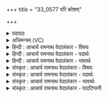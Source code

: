 +++
title = "33_0577 परि कोशम्"

+++
<details><summary>पदपाठः</summary>

प꣡रि꣢꣯। को꣡श꣢꣯म्। म꣣धुश्चु꣡त꣢म्। म꣣धु। श्चु꣡त꣢꣯म्। सो꣡मः꣢꣯। पु꣣नानः꣢। अ꣣र्षति। अभि꣢। वा꣡णीः꣢꣯। ऋ꣡षी꣢꣯णाम्। स꣣प्त। नू꣢षत। ५७७।
</details>

<details><summary>अधिमन्त्रम् (VC)</summary>

- पवमानः सोमः
- द्वितः आप्त्यः
- उष्णिक्
- ऋषभः
- पावमानं काण्डम्
</details>

<details><summary>हिन्दी : आचार्य रामनाथ वेदालंकार - विषयः</summary>

अगले मन्त्र में परमात्मा से आनेवाले आनन्दरस का वर्णन है।
</details>

<details><summary>हिन्दी : आचार्य रामनाथ वेदालंकार - पदार्थः</summary>

पदार्थान्वय -  (पुनानः) अन्तःकरण को पवित्र करता हुआ परमेश्वर अथवा ब्रह्मानन्दरस (मधुश्चुतम्) मधुर श्रद्धारस को प्रस्रुत करनेवाले (कोशम्) मनोमय कोश में (परि अर्षति) व्याप्त हो रहा है। उस परमेश्वर वा ब्रह्मानन्दरस की (ऋषीणां सप्त वाणीः) वेदों की आर्षेय गायत्री आदि सात छन्दोंवाली ऋचाएँ (अभि नूषत) सोम नाम से स्तुति करती हैं ॥ चौबीस अक्षरों से आरम्भ करके क्रमशः चार-चार अक्षरों की वृद्धि करके गायत्री, उष्णिक्, अनुष्टुप्, बृहती, पङ्क्ति, त्रिष्टुप्, जगती नामक सात छन्द ऋषि-छन्द कहाते हैं। वे ही यहाँ ‘ऋषीणां सप्त वाणीः’ शब्दों से ग्राह्य हैं ॥१२॥
</details>

<details><summary>हिन्दी : आचार्य रामनाथ वेदालंकार - भावार्थः</summary>

भावार्थ -  परब्रह्म और ब्रह्मानन्द रस की महिमा को गानेवाली वेदवाणियों के साथ अपना मन मिलाकर ब्रह्म के उपासक जन अपने हृदय में ब्रह्मानन्द रस के प्रवाह का अनुभव करें ॥१२॥ इस दशति में सोम परमात्मा के प्रति सामगान की प्रेरणा होने से तथा परमात्मा और उसके आनन्दरस की महिमा का वर्णन होने से इस दशति के विषय की पूर्व दशति के विषय से संगति है ॥ षष्ठ प्रपाठक, द्वितीय अर्ध की तृतीय दशति समाप्त ॥ पञ्चम अध्याय का दशम खण्ड समाप्त ॥
</details>

<details><summary>संस्कृत : आचार्य रामनाथ वेदालंकार - विषयः</summary>

अथ परमात्मनः सकाशादागच्छन्तमानन्दरसं वर्णयति।
</details>

<details><summary>संस्कृत : आचार्य रामनाथ वेदालंकार - पदार्थः</summary>

पदार्थान्वय -  (पुनानः) अन्तःकरणस्य पवित्रतां सम्पादयन् (सोमः) प्रेरकः परमेश्वरः ब्रह्मानन्दरसो वा (मधुश्चुतम्) मधुरश्रद्धारसस्राविणम् (कोशम्) मनोमयकोशम् (परि अर्षति) परिगच्छति। तं परमेश्वरं ब्रह्मानन्दरसं वा (ऋषीणां सप्त वाणीः) वेदानाम् आर्षेयगायत्र्यादिसप्तच्छन्दोमय्यः ऋचः। संहितायां ‘सप्ता’ इति छान्दसो दीर्घः। (अभि नूषत) सोमनाम्ना अभिष्टुवन्ति। णू स्तवने धातोर्लडर्थे लङि छान्दसं रूपम्। अडागमाभावः ॥ चतुर्विंशत्यक्षरेभ्य आरभ्य क्रमेण चतुश्चतुर्वृद्ध्या सम्पद्यमानानि गायत्र्युष्णिगनुष्टुब्बृहतीपङ्क्तित्रिष्टुब्जगत्याख्यानि सप्त च्छन्दासिं ऋषीणां छन्दांस्युच्यन्ते। तान्येवात्र ‘ऋषीणां सप्त वाणीः’ इत्यनेन गृह्यन्ते ॥१२॥
</details>

<details><summary>संस्कृत : आचार्य रामनाथ वेदालंकार - भावार्थः</summary>

भावार्थ -  परब्रह्मणो ब्रह्मानन्दरसस्य च महिमानं गायन्तीभिर्वेदवाग्भिः संमनसो भूत्वा ब्रह्मोपासकाः स्वहृदये ब्रह्मानन्दरसस्य प्रवाहमनुभवेयुः ॥१२॥ अत्र सोमं परमात्मानं प्रति सामानि गातुं प्रेरणात् परमात्मनस्तदानन्दरसस्य च महिमवर्णनादेतद्दशत्यर्थस्य पूर्वदशत्यर्थेन सह संगतिरस्ति ॥ इति षष्ठे प्रपाठके द्वितीयार्धे तृतीया दशतिः ॥ इति पञ्चमेऽध्याये दशमः खण्डः ॥
</details>

<details><summary>संस्कृत : आचार्य रामनाथ वेदालंकार - पादटिप्पनी</summary>

टिप्पनी -   १. ऋ० ९।१०३।३ ‘मधुश्चुतमव्यये वारे अर्षति’, ‘सप्त नूषत’ इति पाठः।
</details>